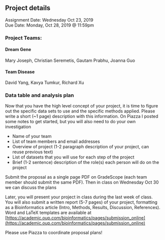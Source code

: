 ## Project details
Assignment Date: Wednesday Oct 23, 2019 <br>
Due Date: Monday, Oct 28, 2019 @ 11:59pm <br>

### Project Teams:

#### Dream Gene

Mary Joseph, Christian Seremetis, Gautam Prabhu, Joanna Guo

#### Team Disease

David Yang, Kavya Tumkur, Richard Xu

### Data table and analysis plan

Now that you have the high level concept of your project, it is time to figure out the specific
data sets to use and the specific methods applied. Please write a short (~1 page) description
with this information. On Piazza I posted some notes to get started, but you will also need to
do your own investigation

  * Name of your team
  * List of team members and email addresses
  * Overview of project (1-2 paragraph description of your project, can reuse previous text)
  * List of datasets that you will use for each step of the project 
  * Brief (1-2 sentence) description of the role(s) each person will do on the project

Submit the proposal as a single page PDF on GradeScope (each team member should submit the same PDF). Then in class on Wednesday Oct 30 we can discuss the plans

Later, you will present your project in class during the last week of class. You will also submit a written report (5-7 pages) of your project, 
formatting as a Bioinformatics article (Intro, Methods, Results, Discussion, References). Word and LaTeX templates are 
available at [https://academic.oup.com/bioinformatics/pages/submission_online](https://academic.oup.com/bioinformatics/pages/submission_online)

Please use Piazza to coordinate proposal plans!

